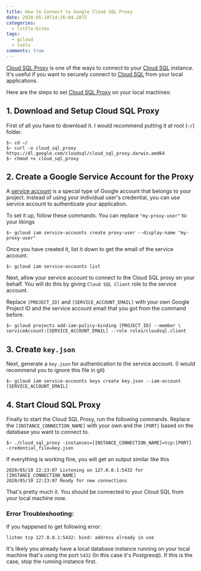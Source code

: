 ```yaml
---
title: How to Connect to Google Cloud SQL Proxy
date: 2020-05-10T14:26:04.287Z
categories:
  - little-bites
tags:
  - gcloud
  - tools
comments: true
---
```

[Cloud SQL Proxy][1] is one of the ways to connect to your [Cloud SQL][2] instance. It's useful if you want to securely connect to [Cloud SQL][2] from your local applications.

Here are the steps to set [Cloud SQL Proxy][1] on your local machines:

## 1. Download and Setup Cloud SQL Proxy

First of all you have to download it. I would recommend putting it at root (`~/`) folder.

```
$~ cd ~/
$~ curl -o cloud_sql_proxy https://dl.google.com/cloudsql/cloud_sql_proxy.darwin.amd64
$~ chmod +x cloud_sql_proxy
```

## 2. Create a Google Service Account for the Proxy

A [service account][3] is a special type of Google account that belongs to your project. Instead of using your individual user's credential, you can use service account to authenticate your application.

To set it up, follow these commands. You can replace `"my-proxy-user"` to your likings

```
$~ gcloud iam service-accounts create proxy-user --display-name "my-proxy-user"
```

Once you have created it, list it down to get the email of the service account.

```
$~ gcloud iam service-accounts list
```

Next, allow your service account to connect to the Cloud SQL proxy on your behalf. You will do this by giving `Cloud SQL Client` role to the service account. 

Replace `[PROJECT_ID]` and `[SERVICE_ACCOUNT_EMAIL]` with your own Google Project ID and the service account email that you got from the command before.

```
$~ gcloud projects add-iam-policy-binding [PROJECT_ID] --member \
serviceAccount:[SERVICE_ACCOUNT_EMAIL] --role roles/cloudsql.client
```

## 3. Create `key.json`

Next, generate a `key.json` for authentication to the service account. (I would recommend you to ignore this file in git)

```
$~ gcloud iam service-accounts keys create key.json --iam-account [SERVICE_ACCOUNT_EMAIL]
```

## 4. Start Cloud SQL Proxy

Finally to start the Cloud SQL Proxy, run the following commands. Replace the `[INSTANCE_CONNECTION_NAME]` with your own and the `[PORT]` based on the database you want to connect to.

```
$~ ./cloud_sql_proxy -instances=[INSTANCE_CONNECTION_NAME]=tcp:[PORT] -credential_file=key.json
```

If everything is working fine, you will get an output similar like this

```
2020/05/10 22:23:07 Listening on 127.0.0.1:5432 for [INSTANCE_CONNECTION_NAME]
2020/05/10 22:23:07 Ready for new connections
```

That's pretty much it. You should be connected to your Cloud SQL from your local machine now.

### Error Troubleshooting:

If you happened to get following error:

```
listen tcp 127.0.0.1:5432: bind: address already in use
```

It's likely you already have a local database instance running on your local machine that's using the port `5432` (In this case it's Postgresql). If this is the case, stop the running instance first.


[1]: https://cloud.google.com/sql/docs/mysql/sql-proxy#macos-64-bit
[2]: https://cloud.google.com/sql/docs
[3]: https://cloud.google.com/iam/docs/understanding-service-accounts